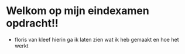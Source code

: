 
# Welkom op mijn eindexamen opdracht!!
- floris van kleef
hierin ga ik laten zien wat ik heb gemaakt en hoe het werkt 
